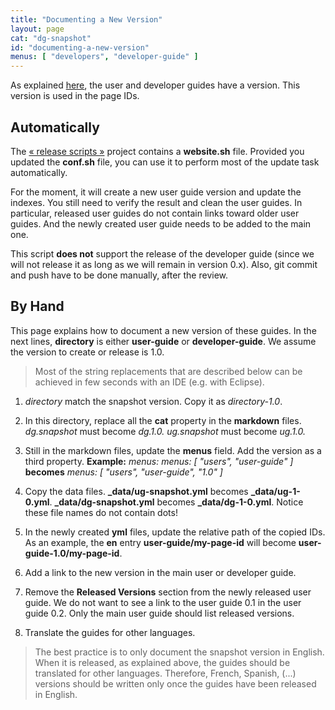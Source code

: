 ```yaml
---
title: "Documenting a New Version"
layout: page
cat: "dg-snapshot"
id: "documenting-a-new-version"
menus: [ "developers", "developer-guide" ]
---
```


As explained [here](web-site-organization.html), the user and developer guides have a version.
This version is used in the page IDs.

## Automatically

The [&laquo; release scripts &raquo;](https://github.com/roboconf/roboconf-release-scripts) project contains a **website.sh** file.
Provided you updated the **conf.sh** file, you can use it to perform most of the update task automatically.

For the moment, it will create a new user guide version and update the indexes.
You still need to verify the result and clean the user guides. In particular, released user guides do not contain
links toward older user guides. And the newly created user guide needs to be added to the main one.

This script **does not** support the release of the developer guide (since we will not release it as long as we will
remain in version 0.x).
Also, git commit and push have to be done manually, after the review.


## By Hand

This page explains how to document a new version of these guides.
In the next lines, **directory** is either **user-guide** or **developer-guide**. We assume
the version to create or release is 1.0.

> Most of the string replacements that are described below can be
> achieved in few seconds with an IDE (e.g. with Eclipse).

1. *directory* match the snapshot version. Copy it as *directory-1.0*.

2. In this directory, replace all the **cat** property in the **markdown** files.
*dg.snapshot* must become *dg.1.0.*
*ug.snapshot* must become *ug.1.0.*

3. Still in the markdown files, update the **menus** field.
Add the version as a third property.
**Example:** *menus: menus: [ "users", "user-guide" ]* **becomes** *menus: [ "users", "user-guide", "1.0" ]*

4. Copy the data files.
**_data/ug-snapshot.yml** becomes **_data/ug-1-0.yml**.
**_data/dg-snapshot.yml** becomes **_data/dg-1-0.yml**.
Notice these file names do not contain dots!

5. In the newly created **yml** files, update the relative path of the copied IDs.
As an example, the **en** entry **user-guide/my-page-id** will become **user-guide-1.0/my-page-id**.

6. Add a link to the new version in the main user or developer guide.

7. Remove the **Released Versions** section from the newly released user guide.
We do not want to see a link to the user guide 0.1 in the user guide 0.2. Only the main
user guide should list released versions.

8. Translate the guides for other languages.

> The best practice is to only document the snapshot version in English.
> When it is released, as explained above, the guides should be translated
> for other languages. Therefore, French, Spanish, (...) versions should be written
> only once the guides have been released in English.
